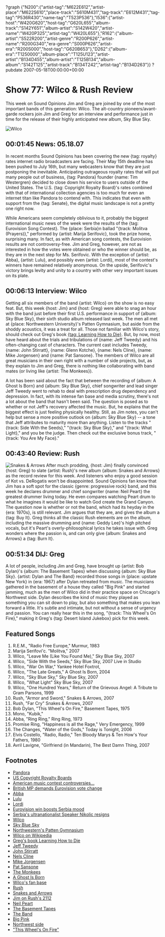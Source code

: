 ?graph {"N200":{"artist-tag":"M622E612","artist-place":"M622S610","place-track":"S610M431","tag-track":"E612M431","tag-tag":"P536R430","name-tag":"T523P536"},"I536":{"artist-host":"W420G620","host-tag":"G620L655","album-track":"S142Y651","album-artist":"S142W420","artist-name":"W420P325","artist-tag":"W420L655"},"R162":{"album-artist":"S522R200","artist-genre":"R200P626","artist-name":"R200G340","era-genre":"S000P626","artist-era":"R200S000","host-tag":"G620B653"},"D262":{"album-era":"T1250000","album-place":"T125U123","artist-artist":"B134D455","album-artist":"T125B134","album-album":"S142T125","artist-track":"B134T242","artist-tag":"B134D263"}}
?pubdate 2007-05-18T00:00:00+00:00

# Show 77: Wilco & Rush Review
This week on Sound Opinions Jim and Greg are joined by one of the most important bands of this generation: Wilco. The alt-country pioneers/avant-garde rockers join Jim and Greg for an interview and performance just in time for the release of their highly anticipated new album, Sky Blue Sky.

![Wilco](http://static.soundopinions.org/images/2007/wilco.jpg)

## 00:01:45 News: 05.18.07
In recent months Sound Opinions has been covering the new {tag: royalty} rates internet radio broadcasters are facing. Their May 15th deadline has been pushed to July 16th, but many webcasters know that they are just postponing the inevitable. Anticipating outrageous royalty rates that will put many people out of business, {tag: Pandora} founder {name: Tim Westergren} decided to close down his service to users outside of the United States. The U.S. {tag: Copyright Royalty Board}'s rates combined with that of international collection agencies is too much for even an internet titan like Pandora to contend with. This indicates that even with support from the {tag: Senate}, the digital music landscape is not a pretty one right now.

While Americans seem completely oblivious to it, probably the biggest international music news of the week were the results of the {tag: Eurovision Song Contest}. The {place: Serbia}n ballad "{track: Molitva (Prayers)}," performed by {artist: Marija Serifovic}, took the prize home, surprising many. In fact, as with American song contests, the Eurovision results are not controversy-free. Jim and Greg, however, are not as interested in how the votes were obtained or who the winner should be, as they are in the next step for Ms. Serifovic. With the exception of {artist: Abba}, {artist: Lulu}, and possibly even {artist: Lordi}, most of the contest's winners have remained relatively anonymous. On the upside, Serifovic's victory brings levity and unity to a country with other very important issues on its plate.

## 00:06:13 Interview: Wilco
Getting all six members of the band {artist: Wilco} on the show is no easy feat. But, this week {host: Jim} and {host: Greg} were able to snag an hour with the band just before their first U.S. performance in support of {album: Sky Blue Sky}, their sixth studio album released last week. The men all met at {place: Northwestern University}'s Patten Gymnasium, but aside from the shoddy acoustics, it was a treat for all. Those not familiar with Wilco's story, should check out Greg's book [{tag: Learning How to Die}](http://www.wilcobook.com/). But, by now, most have heard about the trials and tribulations of {name: Jeff Tweedy} and his often-changing cast of characters. The current cast includes Tweedy, {name: John Stirratt}, {name: Glenn Kotche}, {name: Nels Cline}, {name: Mike Jorgensen} and {name: Pat Sansone}. The members of Wilco are all great musicians in their own right with a number of side projects, but, as they explain to Jim and Greg, there is nothing like collaborating with band mates (or living like {artist: The Monkees}).

A lot has been said about the fact that between the recording of {album: A Ghost Is Born} and {album: Sky Blue Sky}, chief songwriter and lead singer Jeff Tweedy went to rehab to deal with prescription drug dependency and depression. In fact, with its intense fan base and media scrutiny, there's not a lot about the band that hasn't been said. The question is posed as to whether or not Jeff's recovery affected the music. But, he explains that the biggest effect is just feeling physically healthy. Still, as Jim notes, you can't help but sense a more positive outlook on {album: Sky Blue Sky} -- a tone that Jeff attributes to maturity more than anything. Listen to the tracks "{track: Side With the Seeds}," "{track: Sky Blue Sky}," and "{track: What Light}," and you be the judge. Then check out the exclusive bonus track, "{track: You Are My Face}."

## 00:43:40 Review: Rush
![Snakes & Arrows](http://is1.mzstatic.com/image/thumb/Music2/v4/7e/0e/a7/7e0ea7e2-da8d-e62b-589e-bd5221a4e7dd/source/600x600bb.jpg "50526/646612905")
After much prodding, {host: Jim} finally convinced {host: Greg} to slate {artist: Rush}'s new album {album: Snakes and Arrows} as the record review for this week. And listeners who enjoy a good session of Kot vs. DeRogatis won't be disappointed. Sound Opinions fan know that Jim has a soft spot for the classic {genre: progressive rock} band, and this week he declares drummer and chief songwriter {name: Neil Peart} the greatest drummer living today. He even compares watching Peart drum to what he imagines it would be like to watch God create the Grand Canyon. The question now is whether or not the band, which had its heyday in the {era: 1970s}, is still relevant. Jim argues that they are, and gives the album a {tag: Buy It}. Greg thinks all the classic Rush elements are on the album, including the massive drumming and {name: Geddy Lee}'s high pitched vocals, but it's Peart's overly-philosophical lyrics he takes issue with. Greg wonders where the passion is, and can only give {album: Snakes and Arrows} a {tag: Burn It}.

## 00:51:34 DIJ: Greg
A lot of people, including Jim and Greg, have brought up {artist: Bob Dylan}'s {album: The Basement Tapes} when discussing {album: Sky Blue Sky}. {artist: Dylan and The Band} recorded those songs in {place: upstate New York} in {era: 1967} after Dylan retreated from music. The musicians gathered in the basement of a house they called "Big Pink" and started jamming, much as the men of Wilco did in their practice space on Chicago's Northwest side. Dylan describes the kind of music they played as something you can sit down to play, but also something that makes you lean forward a little. It's subtle and intimate, but not without a sense of urgency and passion. You can really hear this in the song, "{track: This Wheel's On Fire}," making it Greg's {tag: Desert Island Jukebox} pick for this week.

## Featured Songs
1. R.E.M., "Radio Free Europe," Murmur, 1983
2. Marija Serifovi'c. "Molitva," 2007
3. Wilco, "Leave Me (Like You Found Me)," Sky Blue Sky, 2007
4. Wilco, "Side With the Seeds," Sky Blue Sky, 2007 Live in Studio
5. Wilco, "War On War," Yankee Hotel Foxtrot,
6. Wilco, "The Late Greats," A Ghost Is Born, 2004
7. Wilco, "Sky Blue Sky," Sky Blue Sky, 2007
8. Wilco, "What Light" Sky Blue Sky, 2007
9. Wilco, "One Hundred Years," Return of the Grievous Angel: A Tribute to Gram Parsons, 1999
10. Rush, "Armor and Sword," Snakes & Arrows, 2007
11. Rush, "Far Cry" Snakes & Arrows, 2007
12. Bob Dylan, "This Wheel's On Fire," Basement Tapes, 1975
13. Mono, "Kubik," 
14. Abba, "Ring Ring," Ring Ring, 1973
15. Promise Ring, "Happiness is all the Rage," Very Emergency, 1999
16. The Changes, "Water of the Gods," Today is Tonight, 2006
17. Elvis Costello, "Radio, Radio," Ten Bloody Marys & Ten How's Your Fathers, 1980
18. Avril Lavigne, "Girlfriend (in Mandarin), The Best Damn Thing, 2007

## Footnotes
- [Pandora](http://www.pandora.com/)
- [US Copyright Royalty Boards](http://www.loc.gov/crb/)
- [American music contest controversies...](http://en.wikipedia.org/wiki/American_Idol_controversy)
- [British MP demands Eurovision vote change](http://news.bbc.co.uk/2/hi/entertainment/6657207.stm)
- [Abba](http://www.abbasite.com/)
- [Lulu](http://www.allmusic.com/cg/amg.dll?p=amg&sql=11:g9frxq85ld6e)
- [Lordi](http://www.lordi.org/)
- [Eurovision win boosts Serbia mood](http://uk.reuters.com/article/entertainmentNews/idUKTZO37546120070514)
- [Serbia's ultranationalist Speaker Nikolic resigns](http://www.serbianna.com/news/2007/01673.shtml)
- [Wilco](http://www.wilcoworld.net/)
- [Sky Blue Sky](http://www.metacritic.com/music/artists/wilco/skybluesky?q=wilco)
- [Northwestern's Patten Gymnasium](http://www.fitrec.northwestern.edu/facilities/patten/index.html)
- [Wilco on Wikipedia](http://en.wikipedia.org/wiki/Wilco)
- [Greg's book Learning How to Die](http://www.wilcobook.com/)
- [Jeff Tweedy](http://en.wikipedia.org/wiki/Jeff_Tweedy)
- [John Stirratt](http://en.wikipedia.org/wiki/John_Stirratt)
- [Nels Cline](http://www.allmusic.com/cg/amg.dll?p=amg&sql=11:jifoxqt5ldje)
- [Mike Jorgensen](http://www.allmusic.com/cg/amg.dll?p=amg&sql=11:azfyxq8jldhe)
- [Pat Sansone](http://en.wikipedia.org/wiki/Pat_Sansone)
- [The Monkees](http://www.monkees.net/)
- [A Ghost Is Born](http://www.metacritic.com/music/artists/wilco/ghostisborn/)
- [Wilco's fan base](http://forums.viachicago.org/index.php?showforum=18)
- [Rush](http://www.rush.com/)
- [Snakes and Arrows](http://www.amazon.com/Snakes-Arrows-Rush/dp/B000NVIXFK)
- [Jim on Rush's 2112](http://www.jimdero.com/News2002/GreatJan272112.htm)
- [Neil Peart](http://www.allmusic.com/cg/amg.dll?p=amg&sql=11:g9fexqwgldhe)
- [The Basement Tapes](http://en.wikipedia.org/wiki/The_Basement_Tapes_(Sessions))
- [The Band](http://www.allmusic.com/cg/amg.dll?p=amg&token=&sql=11:hifwxqw5ldse)
- [Big Pink](http://www.amazon.com/Music-Big-Pink-Band/dp/B00004W50T)
- [Northwest side](http://en.wikipedia.org/wiki/Neighborhoods_of_Chicago#Northwest_side)
- ["This Wheel's On Fire"](http://www.bobdylan.com/us/songs/wheels-fire)
